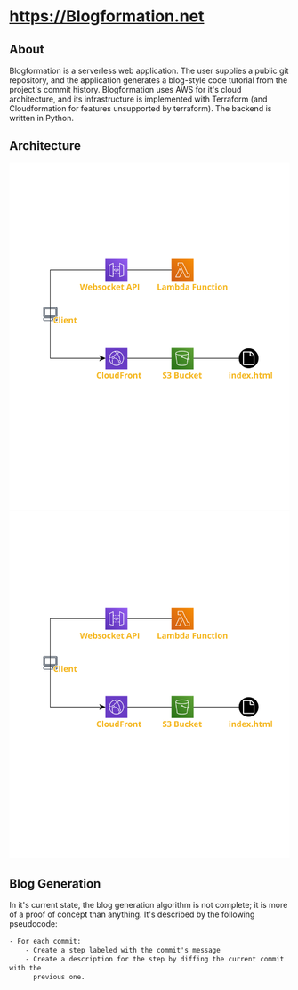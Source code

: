 # https://Blogformation.net

## About

Blogformation is a serverless web application. The user supplies a public git
repository, and the application generates a blog-style code tutorial from the
project's commit history. Blogformation uses AWS for it's cloud architecture, 
and its infrastructure is implemented with Terraform (and Cloudformation for
features unsupported by terraform). The backend is written in Python.

## Architecture

![Alt text](img/Blogformation.svg)
<img src="img/blogformation.svg">


## Blog Generation 

In it's current state, the blog generation algorithm is not complete; it is 
more of a proof of concept than anything. It's described by the following 
pseudocode:

```
- For each commit:
    - Create a step labeled with the commit's message
    - Create a description for the step by diffing the current commit with the 
      previous one.
```